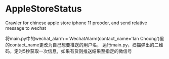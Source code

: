 # AppleStoreStatus
Crawler for chinese apple store iphone 11 preoder, and send relative message to wechat

将main.py中的wechat_alarm = WechatAlarm(contact_name='Ian Choong')里的contact_name更改为自己想要推送的用户名，
运行main.py，扫描弹出的二维码，定时5秒获取一次信息，如果有货则推送结果至指定的微信号
